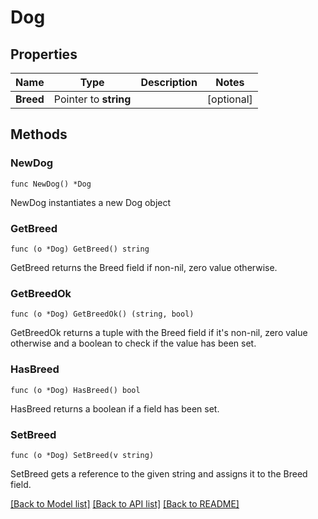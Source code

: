 # Dog

## Properties

Name | Type | Description | Notes
------------ | ------------- | ------------- | -------------
**Breed** | Pointer to **string** |  | [optional] 

## Methods

### NewDog

`func NewDog() *Dog`

NewDog instantiates a new Dog object

### GetBreed

`func (o *Dog) GetBreed() string`

GetBreed returns the Breed field if non-nil, zero value otherwise.

### GetBreedOk

`func (o *Dog) GetBreedOk() (string, bool)`

GetBreedOk returns a tuple with the Breed field if it's non-nil, zero value otherwise
and a boolean to check if the value has been set.

### HasBreed

`func (o *Dog) HasBreed() bool`

HasBreed returns a boolean if a field has been set.

### SetBreed

`func (o *Dog) SetBreed(v string)`

SetBreed gets a reference to the given string and assigns it to the Breed field.


[[Back to Model list]](../README.md#documentation-for-models) [[Back to API list]](../README.md#documentation-for-api-endpoints) [[Back to README]](../README.md)


